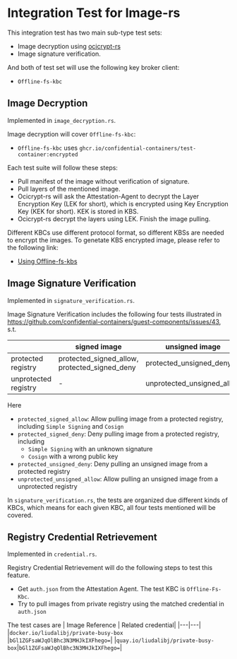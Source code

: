 # Integration Test for Image-rs

This integration test has two main sub-type test sets:
* Image decryption using [ocicrypt-rs](../../ocicrypt-rs)
* Image signature verification.

And both of test set will use the following key broker client:
* `Offline-fs-kbc`

## Image Decryption

Implemented in `image_decryption.rs`.

Image decryption will cover `Offline-fs-kbc`:
* `Offline-fs-kbc` uses `ghcr.io/confidential-containers/test-container:encrypted`

Each test suite will follow these steps:

* Pull manifest of the image without verification of signature.
* Pull layers of the mentioned image.
* Ocicrypt-rs will ask the Attestation-Agent to decrypt the Layer Encryption Key (LEK for short), which is 
encrypted using Key Encryption Key (KEK for short). KEK is stored in KBS.
* Ocicrypt-rs decrypt the layers using LEK. Finish the image pulling.

Different KBCs use different protocol format, so different KBSs are needed to
encrypt the images. To genetate KBS encrypted image, please refer to the following link:

* [Using Offline-fs-kbs](../../attestation-agent/kbc/src/offline_fs_kbc/README.md)

## Image Signature Verification

Implemented in `signature_verification.rs`.

Image Signature Verification includes the following four
tests illustrated in 
<https://github.com/confidential-containers/guest-components/issues/43>,
s.t.

| |signed image|unsigned image|
|---|---|---|
|protected registry|protected_signed_allow, protected_signed_deny|protected_unsigned_deny|
|unprotected registry|-|unprotected_unsigned_allow|

Here
* `protected_signed_allow`: Allow pulling image from a protected registry, including `Simple Signing` and `Cosign`
* `protected_signed_deny`: Deny pulling image from a protected registry, including 
    * `Simple Signing` with an unknown signature
    * `Cosign` with a wrong public key
* `protected_unsigned_deny`: Deny pulling an unsigned image from a protected registry
* `unprotected_unsigned_allow`: Allow pulling an unsigned image from a unprotected registry

In `signature_verification.rs`, the tests are organized due different kinds
of KBCs, which means for each given KBC, all four tests mentioned will be
covered.

## Registry Credential Retrievement

Implemented in `credential.rs`.

Registry Credential Retrievement will do the following steps to test this feature.
- Get `auth.json` from the Attestation Agent. The test KBC is `Offline-Fs-Kbc`.
- Try to pull images from private registry using the matched credential in `auth.json`

The test cases are
| Image Reference | Related credential|
|---|---|
|`docker.io/liudalibj/private-busy-box` |`bGl1ZGFsaWJqOlBhc3N3MHJkIXFhego=`|
|`quay.io/liudalibj/private-busy-box`|`bGl1ZGFsaWJqOlBhc3N3MHJkIXFhego=`|
